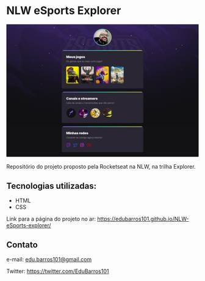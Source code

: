 # NLW eSports Explorer

![preview](./.github/Screenshot%202022-09-18%20at%2023-35-50%20Document.png)

Repositório do projeto proposto pela Rocketseat na NLW, na trilha Explorer.

## Tecnologias utilizadas:

- HTML
- CSS

Link para a página do projeto no ar: https://edubarros101.github.io/NLW-eSports-explorer/

## Contato

e-mail: edu.barros101@gmail.com

Twitter: https://twitter.com/EduBarros101
